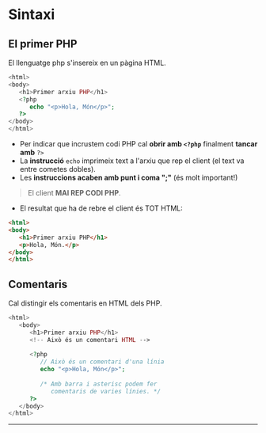 # Sintaxi

## El primer PHP
El llenguatge php s'insereix en un pàgina HTML.

```php
<html>
<body>
   <h1>Primer arxiu PHP</h1>
   <?php
      echo "<p>Hola, Món</p>";
   ?>
</body>
</html>
```
* Per indicar que incrustem codi PHP cal **obrir amb `<?php`** finalment **tancar amb** `?>`
* La **instrucció** `echo` imprimeix text a l'arxiu que rep el client (el text va entre cometes dobles).
* Les **instruccions acaben amb punt i coma ";"** (és molt important!)


> El client **MAI REP CODI PHP**.

* El resultat que ha de rebre el client és TOT HTML:

```html
<html>
<body>
   <h1>Primer arxiu PHP</h1>
   <p>Hola, Món.</p>
</body>
</html>
```


## Comentaris

Cal distingir els comentaris en HTML dels PHP.
```php
<html>
   <body>
      <h1>Primer arxiu PHP</h1>
      <!-- Això és un comentari HTML -->
   
      <?php
         // Això és un comentari d'una línia
         echo "<p>Hola, Món</p>";
   
         /* Amb barra i asterisc podem fer
            comentaris de varies línies. */
      ?>
   </body>
</html>
```
---